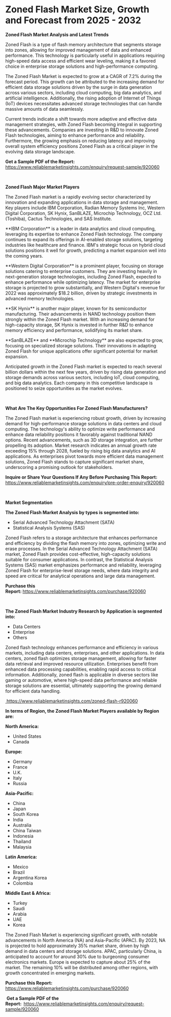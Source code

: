 <p><h1>Zoned Flash Market Size, Growth and Forecast from 2025 - 2032</h1></p><p><strong>Zoned Flash Market Analysis and Latest Trends</strong></p>
<p><p>Zoned Flash is a type of flash memory architecture that segments storage into zones, allowing for improved management of data and enhanced performance. This technology is particularly useful in applications requiring high-speed data access and efficient wear leveling, making it a favored choice in enterprise storage solutions and high-performance computing.</p><p>The Zoned Flash Market is expected to grow at a CAGR of 7.2% during the forecast period. This growth can be attributed to the increasing demand for efficient data storage solutions driven by the surge in data generation across various sectors, including cloud computing, big data analytics, and artificial intelligence. Additionally, the rising adoption of Internet of Things (IoT) devices necessitates advanced storage technologies that can handle massive amounts of data seamlessly.</p><p>Current trends indicate a shift towards more adaptive and effective data management strategies, with Zoned Flash becoming integral in supporting these advancements. Companies are investing in R&D to innovate Zoned Flash technologies, aiming to enhance performance and reliability. Furthermore, the growing emphasis on reducing latency and improving overall system efficiency positions Zoned Flash as a critical player in the evolving data storage landscape.</p></p>
<p><strong>Get a Sample PDF of the Report:&nbsp;</strong> <a href="https://www.reliablemarketinsights.com/enquiry/request-sample/920060?utm_campaign=2197&utm_medium=2&utm_source=Github&utm_content=ia&utm_term=18042025&utm_id=zoned-flash">https://www.reliablemarketinsights.com/enquiry/request-sample/920060</a></p>
<p>&nbsp;</p>
<p><strong>Zoned Flash Major Market Players</strong></p>
<p><p>The Zoned Flash market is a rapidly evolving sector characterized by innovation and expanding applications in data storage and management. Key players include IBM Corporation, Radian Memory Systems Inc, Western Digital Corporation, SK Hynix, SanBLAZE, Microchip Technology, OCZ Ltd. (Toshiba), Cactus Technologies, and SAS Institute.</p><p>**IBM Corporation** is a leader in data analytics and cloud computing, leveraging its expertise to enhance Zoned Flash technology. The company continues to expand its offerings in AI-enabled storage solutions, targeting industries like healthcare and finance. IBM's strategic focus on hybrid cloud solutions positions it well for growth, predicting a market expansion well into the coming years.</p><p>**Western Digital Corporation** is a prominent player, focusing on storage solutions catering to enterprise customers. They are investing heavily in next-generation storage technologies, including Zoned Flash, expected to enhance performance while optimizing latency. The market for enterprise storage is projected to grow substantially, and Western Digital's revenue for 2022 was approximately $18.2 billion, driven by strategic investments in advanced memory technologies.</p><p>**SK Hynix** is another major player, known for its semiconductor manufacturing. Their advancements in NAND technology position them strongly within the Zoned Flash market. With an increasing demand for high-capacity storage, SK Hynix is invested in further R&D to enhance memory efficiency and performance, solidifying its market share.</p><p>**SanBLAZE** and **Microchip Technology** are also expected to grow, focusing on specialized storage solutions. Their innovations in adapting Zoned Flash for unique applications offer significant potential for market expansion.</p><p>Anticipated growth in the Zoned Flash market is expected to reach several billion dollars within the next few years, driven by rising data generation and storage demands across various sectors, including IoT, cloud computing, and big data analytics. Each company in this competitive landscape is positioned to seize opportunities as the market evolves.</p></p>
<p>&nbsp;</p>
<p><strong>What Are The Key Opportunities For Zoned Flash Manufacturers?</strong></p>
<p><p>The Zoned Flash market is experiencing robust growth, driven by increasing demand for high-performance storage solutions in data centers and cloud computing. The technology's ability to optimize write performance and enhance data reliability positions it favorably against traditional NAND options. Recent advancements, such as 3D storage integration, are further propelling its adoption. Market research indicates an annual growth rate exceeding 15% through 2028, fueled by rising big data analytics and AI applications. As enterprises pivot towards more efficient data management solutions, Zoned Flash stands to capture significant market share, underscoring a promising outlook for stakeholders.</p></p>
<p><strong>Inquire or Share Your Questions If Any Before Purchasing This Report:</strong> <a href="https://www.reliablemarketinsights.com/enquiry/pre-order-enquiry/920060?utm_campaign=2197&utm_medium=2&utm_source=Github&utm_content=ia&utm_term=18042025&utm_id=zoned-flash">https://www.reliablemarketinsights.com/enquiry/pre-order-enquiry/920060</a></p>
<p>&nbsp;</p>
<p><strong>Market Segmentation</strong></p>
<p><strong>The Zoned Flash Market Analysis by types is segmented into:</strong></p>
<p><ul><li>Serial Advanced Technology Attachment (SATA)</li><li>Statistical Analysis Systems (SAS)</li></ul></p>
<p><p>Zoned Flash refers to a storage architecture that enhances performance and efficiency by dividing the flash memory into zones, optimizing write and erase processes. In the Serial Advanced Technology Attachment (SATA) market, Zoned Flash provides cost-effective, high-capacity solutions suitable for consumer applications. In contrast, the Statistical Analysis Systems (SAS) market emphasizes performance and reliability, leveraging Zoned Flash for enterprise-level storage needs, where data integrity and speed are critical for analytical operations and large data management.</p></p>
<p><strong>Purchase this Report:&nbsp;</strong><a href="https://www.reliablemarketinsights.com/purchase/920060?utm_campaign=2197&utm_medium=2&utm_source=Github&utm_content=ia&utm_term=18042025&utm_id=zoned-flash">https://www.reliablemarketinsights.com/purchase/920060</a></p>
<p>&nbsp;</p>
<p><strong>The Zoned Flash Market Industry Research by Application is segmented into:</strong></p>
<p><ul><li>Data Centers</li><li>Enterprise</li><li>Others</li></ul></p>
<p><p>Zoned flash technology enhances performance and efficiency in various markets, including data centers, enterprises, and other applications. In data centers, zoned flash optimizes storage management, allowing for faster data retrieval and improved resource utilization. Enterprises benefit from enhanced data processing capabilities, enabling rapid access to critical information. Additionally, zoned flash is applicable in diverse sectors like gaming or automotive, where high-speed data performance and reliable storage solutions are essential, ultimately supporting the growing demand for efficient data handling.</p></p>
<p><a href="https://www.reliablemarketinsights.com/zoned-flash-r920060?utm_campaign=2197&utm_medium=2&utm_source=Github&utm_content=ia&utm_term=18042025&utm_id=zoned-flash">&nbsp;https://www.reliablemarketinsights.com/zoned-flash-r920060</a></p>
<p><strong>In terms of Region, the Zoned Flash Market Players available by Region are:</strong></p>
<p>
    <p> <strong> North America: </strong>
        <ul>
            <li>United States</li>
            <li>Canada</li>
        </ul>
        </p> 
    <p> <strong> Europe: </strong>
        <ul>
            <li>Germany</li>
            <li>France</li>
            <li>U.K.</li>
            <li>Italy</li>
            <li>Russia</li>
        </ul>
        </p> 
    <p> <strong> Asia-Pacific: </strong>
        <ul>
            <li>China</li>
            <li>Japan</li>
            <li>South Korea</li>
            <li>India</li>
            <li>Australia</li>
            <li>China Taiwan</li>
            <li>Indonesia</li>
            <li>Thailand</li>
            <li>Malaysia</li>
        </ul>
        </p> 
    <p> <strong> Latin America: </strong>
        <ul>
            <li>Mexico</li>
            <li>Brazil</li>
            <li>Argentina Korea</li>
            <li>Colombia</li>
        </ul>
        </p> 
    <p> <strong> Middle East & Africa: </strong>
        <ul>
            <li>Turkey</li>
            <li>Saudi</li>
            <li>Arabia</li>
            <li>UAE</li>
            <li>Korea</li>
        </ul>
    </p>
    </p>
<p><p>The Zoned Flash Market is experiencing significant growth, with notable advancements in North America (NA) and Asia-Pacific (APAC). By 2023, NA is projected to hold approximately 35% market share, driven by high demand in data centers and storage solutions. APAC, particularly China, is anticipated to account for around 30% due to burgeoning consumer electronics markets. Europe is expected to capture about 25% of the market. The remaining 10% will be distributed among other regions, with growth concentrated in emerging markets.</p></p>
<p><strong>Purchase this Report: </strong><a href="https://www.reliablemarketinsights.com/purchase/920060?utm_campaign=2197&utm_medium=2&utm_source=Github&utm_content=ia&utm_term=18042025&utm_id=zoned-flash">https://www.reliablemarketinsights.com/purchase/920060</a></p>
<p>&nbsp;<strong>Get a Sample PDF of the Report:&nbsp;&nbsp;</strong><a href="https://www.reliablemarketinsights.com/enquiry/request-sample/920060?utm_campaign=2197&utm_medium=2&utm_source=Github&utm_content=ia&utm_term=18042025&utm_id=zoned-flash">https://www.reliablemarketinsights.com/enquiry/request-sample/920060</a></p>
<p><strong></strong></p>
<p><p></p><p></p><p></p></p>